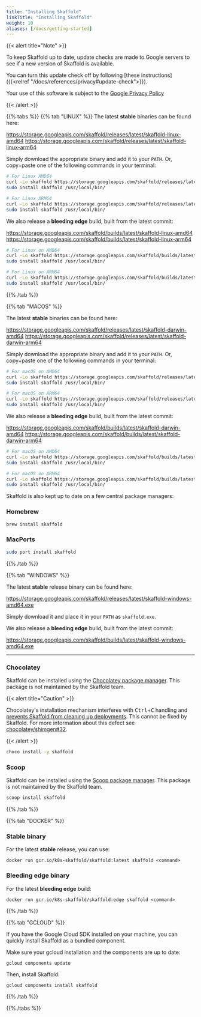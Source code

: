 ```yaml
---
title: "Installing Skaffold"
linkTitle: "Installing Skaffold"
weight: 10
aliases: [/docs/getting-started]
---
```


{{< alert title="Note" >}}

To keep Skaffold up to date, update checks are made to Google servers to see if a new version of
Skaffold is available.

You can turn this update check off by following [these instructions]({{<relref "/docs/references/privacy#update-check">}}).

Your use of this software is subject to the [Google Privacy Policy](https://policies.google.com/privacy)

{{< /alert >}}


{{% tabs %}}
{{% tab "LINUX" %}}
The latest **stable** binaries can be found here:

https://storage.googleapis.com/skaffold/releases/latest/skaffold-linux-amd64
https://storage.googleapis.com/skaffold/releases/latest/skaffold-linux-arm64

Simply download the appropriate binary and add it to your `PATH`. Or, copy+paste one of the following commands in your terminal:

```bash
# For Linux AMD64
curl -Lo skaffold https://storage.googleapis.com/skaffold/releases/latest/skaffold-linux-amd64 && \
sudo install skaffold /usr/local/bin/
```

```bash
# For Linux ARM64
curl -Lo skaffold https://storage.googleapis.com/skaffold/releases/latest/skaffold-linux-arm64 && \
sudo install skaffold /usr/local/bin/
```

We also release a **bleeding edge** build, built from the latest commit:

https://storage.googleapis.com/skaffold/builds/latest/skaffold-linux-amd64
https://storage.googleapis.com/skaffold/builds/latest/skaffold-linux-arm64

```bash
# For Linux on AMD64
curl -Lo skaffold https://storage.googleapis.com/skaffold/builds/latest/skaffold-linux-amd64 && \
sudo install skaffold /usr/local/bin/
```

```bash
# For Linux on ARM64
curl -Lo skaffold https://storage.googleapis.com/skaffold/builds/latest/skaffold-linux-arm64 && \
sudo install skaffold /usr/local/bin/
```

{{% /tab %}}

{{% tab "MACOS" %}}

The latest **stable** binaries can be found here:

https://storage.googleapis.com/skaffold/releases/latest/skaffold-darwin-amd64
https://storage.googleapis.com/skaffold/releases/latest/skaffold-darwin-arm64

Simply download the appropriate binary and add it to your `PATH`. Or, copy+paste one of the following commands in your terminal:

```bash
# For macOS on AMD64
curl -Lo skaffold https://storage.googleapis.com/skaffold/releases/latest/skaffold-darwin-amd64 && \
sudo install skaffold /usr/local/bin/
```

```bash
# For macOS on ARM64
curl -Lo skaffold https://storage.googleapis.com/skaffold/releases/latest/skaffold-darwin-arm64 && \
sudo install skaffold /usr/local/bin/
```

We also release a **bleeding edge** build, built from the latest commit:

https://storage.googleapis.com/skaffold/builds/latest/skaffold-darwin-amd64
https://storage.googleapis.com/skaffold/builds/latest/skaffold-darwin-arm64

```bash
# For macOS on AMD64
curl -Lo skaffold https://storage.googleapis.com/skaffold/builds/latest/skaffold-darwin-amd64 && \
sudo install skaffold /usr/local/bin/
```

```bash
# For macOS on ARM64
curl -Lo skaffold https://storage.googleapis.com/skaffold/builds/latest/skaffold-darwin-arm64 && \
sudo install skaffold /usr/local/bin/
```

Skaffold is also kept up to date on a few central package managers:

### Homebrew

```bash
brew install skaffold
```

### MacPorts

```bash
sudo port install skaffold
```

{{% /tab %}}

{{% tab "WINDOWS" %}}

The latest **stable** release binary can be found here:

https://storage.googleapis.com/skaffold/releases/latest/skaffold-windows-amd64.exe

Simply download it and place it in your `PATH` as `skaffold.exe`.

We also release a **bleeding edge** build, built from the latest commit:

https://storage.googleapis.com/skaffold/builds/latest/skaffold-windows-amd64.exe

---

### Chocolatey

Skaffold can be installed using the [Chocolatey package manager](https://chocolatey.org/packages/skaffold).
This package is not maintained by the Skaffold team.

{{< alert title="Caution" >}}

Chocolatey's installation mechanism interferes with <kbd>Ctrl</kbd>+<kbd>C</kbd> handling
and [prevents Skaffold from cleaning up deployments](https://github.com/GoogleContainerTools/skaffold/issues/4815).
This cannot be fixed by Skaffold.
For more information about this defect see
[chocolatey/shimgen#32](https://github.com/chocolatey/shimgen/issues/32).

{{< /alert >}}

```bash
choco install -y skaffold
```

### Scoop

Skaffold can be installed using the [Scoop package manager](https://scoop.sh/).
This package is not maintained by the Skaffold team.

```powershell
scoop install skaffold
```

{{% /tab %}}

{{% tab "DOCKER" %}}

### Stable binary

For the latest **stable** release, you can use:

`docker run gcr.io/k8s-skaffold/skaffold:latest skaffold <command>`

### Bleeding edge binary

For the latest **bleeding edge** build:

`docker run gcr.io/k8s-skaffold/skaffold:edge skaffold <command>`

{{% /tab %}}

{{% tab "GCLOUD" %}}

If you have the Google Cloud SDK installed on your machine, you can quickly install Skaffold as a bundled component.

Make sure your gcloud installation and the components are up to date:

`gcloud components update`

Then, install Skaffold:

`gcloud components install skaffold`

{{% /tab %}}

{{% /tabs %}}

